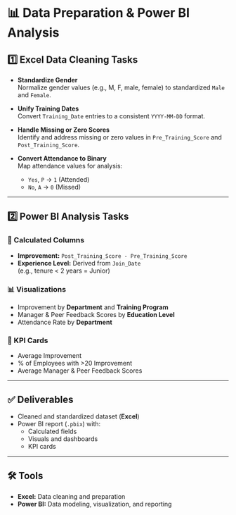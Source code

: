 # 📊 Data Preparation & Power BI Analysis

## 1️⃣ Excel Data Cleaning Tasks

- **Standardize Gender**  
  Normalize gender values (e.g., M, F, male, female) to standardized `Male` and `Female`.

- **Unify Training Dates**  
  Convert `Training_Date` entries to a consistent `YYYY-MM-DD` format.

- **Handle Missing or Zero Scores**  
  Identify and address missing or zero values in `Pre_Training_Score` and `Post_Training_Score`.

- **Convert Attendance to Binary**  
  Map attendance values for analysis:  
  - `Yes`, `P` → `1` (Attended)  
  - `No`, `A` → `0` (Missed)

---

## 2️⃣ Power BI Analysis Tasks

### 🔢 Calculated Columns
- **Improvement:** `Post_Training_Score - Pre_Training_Score`
- **Experience Level:** Derived from `Join_Date`  
  (e.g., tenure < 2 years = Junior)

### 📊 Visualizations
- Improvement by **Department** and **Training Program**
- Manager & Peer Feedback Scores by **Education Level**
- Attendance Rate by **Department**

### 🎯 KPI Cards
- Average Improvement
- % of Employees with >20 Improvement
- Average Manager & Peer Feedback Scores

---

## ✅ Deliverables

- Cleaned and standardized dataset (**Excel**)
- Power BI report (`.pbix`) with:
  - Calculated fields
  - Visuals and dashboards
  - KPI cards

---

## 🛠️ Tools

- **Excel:** Data cleaning and preparation
- **Power BI:** Data modeling, visualization, and reporting
